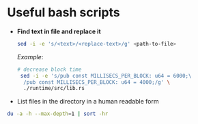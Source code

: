 # Useful bash scripts

- **Find text in file and replace it**
  ```bash
  sed -i -e 's/<text>/<replace-text>/g' <path-to-file>
  ```
  *Example*:
  ```bash
  # decrease block time
   sed -i -e 's/pub const MILLISECS_PER_BLOCK: u64 = 6000;\
    /pub const MILLISECS_PER_BLOCK: u64 = 4000;/g' \
    ./runtime/src/lib.rs
  ```

- List files in the directory in a human readable form

```bash
du -a -h --max-depth=1 | sort -hr
```
